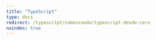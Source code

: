 ```yaml
---
title: "TypeScript"
type: docs
redirect: /typescript/comenzando/typescript-desde-cero
noindex: true
---
```

